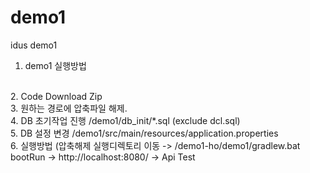 # demo1
idus demo1

1. demo1 실행방법
<br>
2. Code Download Zip 
<br>
3. 원하는 경로에 압축파일 해제.
<br>
4. DB 초기작업 진행  /demo1/db_init/*.sql (exclude dcl.sql)
<br>
5. DB 설정 변경 /demo1/src/main/resources/application.properties
<br>
6. 실행방법 (압축해제 실행디렉토리 이동 -> /demo1-ho/demo1/gradlew.bat bootRun -> http://localhost:8080/ -> Api Test
